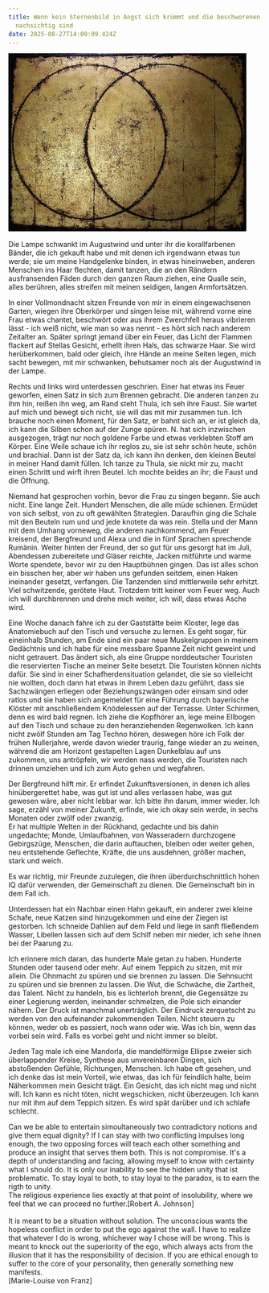 ```yaml
---
title: Wenn kein Sternenbild in Angst sich krümmt und die beschworenen Geister
  nachsichtig sind
date: 2025-08-27T14:09:09.424Z
---
```

![](/uploads/mandorla.jpeg)

Die Lampe schwankt im Augustwind und unter ihr die korallfarbenen Bänder, die ich gekauft habe und mit denen ich irgendwann etwas tun werde; sie um meine Handgelenke binden, in etwas hineinweben, anderen Menschen ins Haar flechten, damit tanzen, die an den Rändern ausfransenden Fäden durch den ganzen Raum ziehen, eine Qualle sein, alles berühren, alles streifen mit meinen seidigen, langen Armfortsätzen.

In einer Vollmondnacht sitzen Freunde von mir in einem eingewachsenen Garten, wiegen ihre Oberkörper und singen leise mit, während vorne eine Frau etwas chantet, beschwört oder aus ihrem Zwerchfell heraus vibrieren lässt - ich weiß nicht, wie man so was nennt - es hört sich nach anderem Zeitalter an. Später springt jemand über ein Feuer, das Licht der Flammen flackert auf Stellas Gesicht, erhellt ihren Hals, das schwarze Haar. Sie wird herüberkommen, bald oder gleich, ihre Hände an meine Seiten legen, mich sacht bewegen, mit mir schwanken, behutsamer noch als der Augustwind in der Lampe.

Rechts und links wird unterdessen geschrien. Einer hat etwas ins Feuer geworfen, einen Satz in sich zum Brennen gebracht. Die anderen tanzen zu ihm hin, reißen ihn weg, am Rand steht Thula, ich seh ihre Faust. Sie wartet auf mich und bewegt sich nicht, sie will das mit mir zusammen tun. Ich brauche noch einen Moment, für den Satz, er bahnt sich an, er ist gleich da, ich kann die Silben schon auf der Zunge spüren. N. hat sich inzwischen ausgezogen, trägt nur noch goldene Farbe und etwas verklebten Stoff am Körper. Eine Weile schaue ich ihr reglos zu, sie ist sehr schön heute, schön und brachial. Dann ist der Satz da, ich kann ihn denken, den kleinen Beutel in meiner Hand damit füllen. Ich tanze zu Thula, sie nickt mir zu, macht einen Schritt und wirft ihren Beutel. Ich mochte beides an ihr; die Faust und die Öffnung.

Niemand hat gesprochen vorhin, bevor die Frau zu singen begann. Sie auch nicht. Eine lange Zeit. Hundert Menschen, die alle müde schienen. Ermüdet von sich selbst, von zu oft gewählten Strategien. Daraufhin ging die Schale mit den Beuteln rum und und jede knotete da was rein. Stella und der Mann mit dem Umhang vorneweg, die anderen nachkommend, am Feuer kreisend, der Bergfreund und Alexa und die in fünf Sprachen sprechende Rumänin. Weiter hinten der Freund, der so gut für uns gesorgt hat im Juli, Abendessen zubereitete und Gläser reichte, Jacken mitführte und warme Worte spendete, bevor wir zu den Hauptbühnen gingen. Das ist alles schon ein bisschen her, aber wir haben uns gefunden seitdem, einen Haken ineinander gesetzt, verfangen. Die Tanzenden sind mittlerweile sehr erhitzt. Viel schwitzende, gerötete Haut. Trotzdem tritt keiner vom Feuer weg. Auch ich will durchbrennen und drehe mich weiter, ich will, dass etwas Asche wird.

Eine Woche danach fahre ich zu der Gaststätte beim Kloster, lege das Anatomiebuch auf den Tisch und versuche zu lernen. Es geht sogar, für eineinhalb Stunden, am Ende sind ein paar neue Muskelgruppen in meinem Gedächtnis und ich habe für eine messbare Spanne Zeit nicht geweint und nicht getrauert. Das ändert sich, als eine Gruppe norddeutscher Touristen die reservierten Tische an meiner Seite besetzt. Die Touristen können nichts dafür. Sie sind in einer Schafherdensituation gelandet, die sie so vielleicht nie wollten, doch dann hat etwas in ihrem Leben dazu geführt, dass sie Sachzwängen erliegen oder Beziehungszwängen oder einsam sind oder ratlos und sie haben sich angemeldet für eine Führung durch bayerische Klöster mit anschließendem Knödelessen auf der Terrasse. Unter Schirmen, denn es wird bald regnen. Ich ziehe die Kopfhörer an, lege meine Ellbogen auf den Tisch und schaue zu den heranziehenden Regenwolken. Ich kann nicht zwölf Stunden am Tag Techno hören, deswegen höre ich Folk der frühen Nullerjahre, werde davon wieder traurig, fange wieder an zu weinen, während die am Horizont gestapelten Lagen Dunkelblau auf uns zukommen, uns antröpfeln, wir werden nass werden, die Touristen nach drinnen umziehen und ich zum Auto gehen und wegfahren.

Der Bergfreund hilft mir. Er erfindet Zukunftsversionen, in denen ich alles hinübergerettet habe, was gut ist und alles verlassen habe, was gut gewesen wäre, aber nicht lebbar war. Ich bitte ihn darum, immer wieder. Ich sage, erzähl von meiner Zukunft, erfinde, wie ich okay sein werde, in sechs Monaten oder zwölf oder zwanzig.\
Er hat multiple Welten in der Rückhand, gedachte und bis dahin ungedachte; Monde, Umlaufbahnen, von Wasseradern durchzogene Gebirgszüge, Menschen, die darin auftauchen, bleiben oder weiter gehen, neu entstehende Geflechte, Kräfte, die uns ausdehnen, größer machen, stark und weich.

Es war richtig, mir Freunde zuzulegen, die ihren überdurchschnittlich hohen IQ dafür verwenden, der Gemeinschaft zu dienen. Die Gemeinschaft bin in dem Fall ich.

Unterdessen hat ein Nachbar einen Hahn gekauft, ein anderer zwei kleine Schafe, neue Katzen sind hinzugekommen und eine der Ziegen ist gestorben. Ich schneide Dahlien auf dem Feld und liege in sanft fließendem Wasser, Libellen lassen sich auf dem Schilf neben mir nieder, ich sehe ihnen bei der Paarung zu.

Ich erinnere mich daran, das hunderte Male getan zu haben. Hunderte Stunden oder tausend oder mehr. Auf einem Teppich zu sitzen, mit mir allein. Die Ohnmacht zu spüren und sie brennen zu lassen. Die Sehnsucht zu spüren und sie brennen zu lassen. Die Wut, die Schwäche, die Zartheit, das Talent. Nicht zu handeln, bis es lichterloh brennt, die Gegensätze zu einer Legierung werden, ineinander schmelzen, die Pole sich einander nähern. Der Druck ist manchmal unerträglich. Der Eindruck zerquetscht zu werden von den aufeinander zukommenden Teilen. Nicht steuern zu können, weder ob es passiert, noch wann oder wie. Was ich bin, wenn das vorbei sein wird. Falls es vorbei geht und nicht immer so bleibt.

Jeden Tag male ich eine Mandorla, die mandelförmige Ellipse zweier sich überlappender Kreise, Synthese aus unvereinbaren Dingen, sich abstoßenden Gefühle, Richtungen, Menschen. Ich habe oft gesehen, und ich denke das ist mein Vorteil, wie etwas, das ich für feindlich halte, beim Näherkommen mein Gesicht trägt. Ein Gesicht, das ich nicht mag und nicht will. Ich kann es nicht töten, nicht wegschicken, nicht überzeugen. Ich kann nur mit ihm auf dem Teppich sitzen. Es wird spät darüber und ich schlafe schlecht. 

Can we be able to entertain simoultaneously two contradictory notions and give them equal dignity? If I can stay with two conflicting impulses long enough, the two opposing forces will teach each other something and produce an insight that serves them both. This is not compromise. It's a depth of understanding and facing, allowing myself to know with certainty what I should do. It is only our inability to see the hidden unity that ist problematic. To stay loyal to both, to stay loyal to the paradox, is to earn the rigth to unity.\
The religious experience lies exactly at that point of insolubility, where we feel that we can proceed no further.\[Robert A. Johnson]\
\
It is meant to be a situation without solution. The unconscious wants the hopeless conflict in order to put the ego against the wall. I have to realize that whatever I do is wrong, whichever way I chose will be wrong. This is meant to knock out the superiority of the ego, which always acts from the illusion that it has the responsibility of decision. If you are ethical enough to suffer to the core of your personality, then generally something new manifests.\
\[Marie-Louise von Franz]